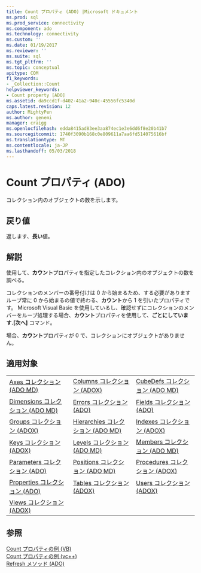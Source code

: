 ```yaml
---
title: Count プロパティ (ADO) |Microsoft ドキュメント
ms.prod: sql
ms.prod_service: connectivity
ms.component: ado
ms.technology: connectivity
ms.custom: ''
ms.date: 01/19/2017
ms.reviewer: ''
ms.suite: sql
ms.tgt_pltfrm: ''
ms.topic: conceptual
apitype: COM
f1_keywords:
- _Collection::Count
helpviewer_keywords:
- Count property [ADO]
ms.assetid: da9ccd1f-d402-41a2-940c-45556fc5340d
caps.latest.revision: 12
author: MightyPen
ms.author: genemi
manager: craigg
ms.openlocfilehash: edda8415ad83ee3aa874ec1e3e6dd6f8e20b41b7
ms.sourcegitcommit: 1740f3090b168c0e809611a7aa6fd514075616bf
ms.translationtype: MT
ms.contentlocale: ja-JP
ms.lasthandoff: 05/03/2018
---
```

# <a name="count-property-ado"></a>Count プロパティ (ADO)
コレクション内のオブジェクトの数を示します。  
  
## <a name="return-value"></a>戻り値  
 返します、**長い**値。  
  
## <a name="remarks"></a>解説  
 使用して、**カウント**プロパティを指定したコレクション内のオブジェクトの数を調べる。  
  
 コレクションのメンバーの番号付けは 0 から始まるため、する必要がありますループ常に 0 から始まるの値で終わる、**カウント**から 1 を引いたプロパティです。 Microsoft Visual Basic を使用しているし、確認せずにコレクションのメンバーをループ処理する場合、**カウント**プロパティを使用して、**ごとにしています.[次へ]** コマンド。  
  
 場合、**カウント**プロパティが 0 で、コレクションにオブジェクトがありません。  
  
## <a name="applies-to"></a>適用対象  
  
||||  
|-|-|-|  
|[Axes コレクション (ADO MD)](../../../ado/reference/ado-md-api/axes-collection-ado-md.md)|[Columns コレクション (ADOX)](../../../ado/reference/adox-api/columns-collection-adox.md)|[CubeDefs コレクション (ADO MD)](../../../ado/reference/ado-md-api/cubedefs-collection-ado-md.md)|  
|[Dimensions コレクション (ADO MD)](../../../ado/reference/ado-md-api/dimensions-collection-ado-md.md)|[Errors コレクション (ADO)](../../../ado/reference/ado-api/errors-collection-ado.md)|[Fields コレクション (ADO)](../../../ado/reference/ado-api/fields-collection-ado.md)|  
|[Groups コレクション (ADOX)](../../../ado/reference/adox-api/groups-collection-adox.md)|[Hierarchies コレクション (ADO MD)](../../../ado/reference/ado-md-api/hierarchies-collection-ado-md.md)|[Indexes コレクション (ADOX)](../../../ado/reference/adox-api/indexes-collection-adox.md)|  
|[Keys コレクション (ADOX)](../../../ado/reference/adox-api/keys-collection-adox.md)|[Levels コレクション (ADO MD)](../../../ado/reference/ado-md-api/levels-collection-ado-md.md)|[Members コレクション (ADO MD)](../../../ado/reference/ado-md-api/members-collection-ado-md.md)|  
|[Parameters コレクション (ADO)](../../../ado/reference/ado-api/parameters-collection-ado.md)|[Positions コレクション (ADO MD)](../../../ado/reference/ado-md-api/positions-collection-ado-md.md)|[Procedures コレクション (ADOX)](../../../ado/reference/adox-api/procedures-collection-adox.md)|  
|[Properties コレクション (ADO)](../../../ado/reference/ado-api/properties-collection-ado.md)|[Tables コレクション (ADOX)](../../../ado/reference/adox-api/tables-collection-adox.md)|[Users コレクション (ADOX)](../../../ado/reference/adox-api/users-collection-adox.md)|  
|[Views コレクション (ADOX)](../../../ado/reference/adox-api/views-collection-adox.md)|||  
  
## <a name="see-also"></a>参照  
 [Count プロパティの例 (VB)](../../../ado/reference/ado-api/count-property-example-vb.md)   
 [Count プロパティの例 (vc++)](../../../ado/reference/ado-api/count-property-example-vc.md)   
 [Refresh メソッド (ADO)](../../../ado/reference/ado-api/refresh-method-ado.md)
